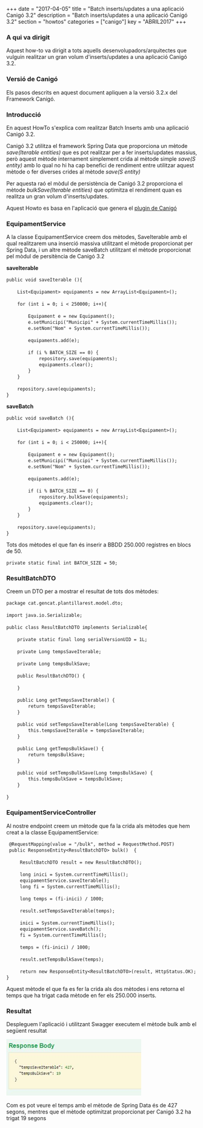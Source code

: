 +++
date        = "2017-04-05"
title       = "Batch inserts/updates a una aplicació Canigó 3.2"
description = "Batch inserts/updates a una aplicació Canigó 3.2"
section     = "howtos"
categories  = ["canigo"]
key         = "ABRIL2017"
+++

### A qui va dirigit

Aquest how-to va dirigit a tots aquells desenvolupadors/arquitectes que vulguin realitzar un gran volum d'inserts/updates a una aplicació Canigó 3.2.

### Versió de Canigó

Els pasos descrits en aquest document apliquen a la versió 3.2.x del Framework Canigó.

### Introducció

En aquest HowTo s'explica com realitzar Batch Inserts amb una aplicació Canigó 3.2. 

Canigó 3.2 utilitza el framework Spring Data que proporciona un mètode *save(Iterable entities)* que es pot realitzar per a fer inserts/updates massius, però aquest mètode internament simplement crida al mètode simple *save(S entity)* amb lo qual no hi ha cap benefici de rendiment entre utilitzar aquest mètode o fer diverses crides al mètode *save(S entity)*

Per aquesta raó el mòdul de persistència de Canigó 3.2 proporciona el mètode *bulkSave(Iterable entities)* que optimitza el rendiment quan es realitza un gran volum d'inserts/updates.

Aquest Howto es basa en l'aplicació que genera el [plugin de Canigó](/canigo-download-related/plugin-canigo)

### EquipamentService

A la classe EquipamentService creem dos mètodes, SaveIterable amb el qual realitzarem una inserció massiva utilitzant el mètode proporcionat per Spring Data, i un altre mètode saveBatch utilitzant el mètode proporcionat pel mòdul de persitència de Canigó 3.2

**saveIterable**

	public void saveIterable (){
		
		List<Equipament> equipaments = new ArrayList<Equipament>();
		
		for (int i = 0; i < 250000; i++){

			Equipament e = new Equipament();
			e.setMunicipi("Municipi" + System.currentTimeMillis());
			e.setNom("Nom" + System.currentTimeMillis());
			
			equipaments.add(e);
			
			if (i % BATCH_SIZE == 0) {
				repository.save(equipaments);
				equipaments.clear();
			}
		}
		
		repository.save(equipaments);
	}
	
**saveBatch**

	public void saveBatch (){
		
		List<Equipament> equipaments = new ArrayList<Equipament>();
		
		for (int i = 0; i < 250000; i++){

			Equipament e = new Equipament();
			e.setMunicipi("Municipi" + System.currentTimeMillis());
			e.setNom("Nom" + System.currentTimeMillis());
			
			equipaments.add(e);
			
			if (i % BATCH_SIZE == 0) {
				repository.bulkSave(equipaments);
				equipaments.clear();
			}
		}
		
		repository.save(equipaments);
	}
	
Tots dos mètodes el que fan és inserir a BBDD 250.000 registres en blocs de 50.

	private static final int BATCH_SIZE = 50;

### ResultBatchDTO

Creem un DTO per a mostrar el resultat de tots dos mètodes:

	package cat.gencat.plantillarest.model.dto;

	import java.io.Serializable;

	public class ResultBatchDTO implements Serializable{

		private static final long serialVersionUID = 1L;

		private Long tempsSaveIterable;
		
		private Long tempsBulkSave;
		
		public ResultBatchDTO() {
			
		}

		public Long getTempsSaveIterable() {
			return tempsSaveIterable;
		}

		public void setTempsSaveIterable(Long tempsSaveIterable) {
			this.tempsSaveIterable = tempsSaveIterable;
		}

		public Long getTempsBulkSave() {
			return tempsBulkSave;
		}

		public void setTempsBulkSave(Long tempsBulkSave) {
			this.tempsBulkSave = tempsBulkSave;
		}
		
	}

### EquipamentServiceController

Al nostre endpoint creem un mètode que fa la crida als mètodes que hem creat a la classe EquipamentService:

	 @RequestMapping(value = "/bulk", method = RequestMethod.POST)
	 public ResponseEntity<ResultBatchDTO> bulk()  {
		 
		 ResultBatchDTO result = new ResultBatchDTO();
		 
		 long inici = System.currentTimeMillis();
		 equipamentService.saveIterable();
		 long fi = System.currentTimeMillis();
		 
		 long temps = (fi-inici) / 1000;
    	
		 result.setTempsSaveIterable(temps);
		 
		 inici = System.currentTimeMillis();
		 equipamentService.saveBatch();
		 fi = System.currentTimeMillis();
		 
		 temps = (fi-inici) / 1000;
		 
		 result.setTempsBulkSave(temps);
		 
		 return new ResponseEntity<ResultBatchDTO>(result, HttpStatus.OK);
    }
	
Aquest mètode el que fa es fer la crida als dos mètodes i ens retorna el temps que ha trigat cada mètode en fer els 250.000 inserts.

### Resultat

Despleguem l'aplicació i utilitzant Swagger executem el mètode bulk amb el següent resultat

![](/related/canigo/howto/imatges/20170401.jpg)

Com es pot veure el temps amb el mètode de Spring Data és de 427 segons, mentres que el mètode optimitzat proporcionat per Canigó 3.2 ha trigat 19 segons